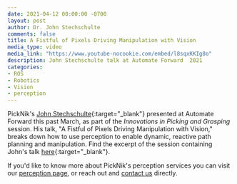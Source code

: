 ```yaml
---
date: 2021-04-12 00:00:00 -0700
layout: post
author: Dr. John Stechschulte
comments: false
title: A Fistful of Pixels Driving Manipulation with Vision
media_type: video
media_link: "https://www.youtube-nocookie.com/embed/l8sqxKKIg8o"
description: John Stechschulte talk at Automate Forward  2021
categories:
- ROS
- Robotics
- Vision
- perception
---
```


PickNik's [John Stechschulte](https://www.linkedin.com/in/johnstechschulte/){:target="_blank"} presented at Automate Forward this past March, as part of the _Innovations in Picking and Grasping_ session. His talk, "A Fistful of Pixels Driving Manipulation with Vision," breaks down how to use perception to enable dynamic, reactive path planning and manipulation. Find the excerpt of the session containing John's talk [here](https://youtu.be/l8sqxKKIg8o){:target="_blank"}.

If you'd like to know more about PickNik's perception services you can visit our [perception page](https://picknik.ai/perception/), or reach out and [contact us](https://picknik.ai/connect/) directly.

